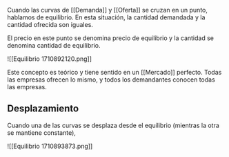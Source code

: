 Cuando las curvas de [[Demanda]] y [[Oferta]] se cruzan en un punto, hablamos de equilibrio. En esta situación, la cantidad demandada y la cantidad ofrecida son iguales.

El precio en este punto se denomina precio de equilibrio y la cantidad se denomina cantidad de equilibrio.

![[Equilibrio 1710892120.png]]

Este concepto es teórico y tiene sentido en un [[Mercado]] perfecto. Todas las empresas ofrecen lo mismo, y todos los demandantes conocen todas las empresas.

## Desplazamiento

Cuando una de las curvas se desplaza desde el equilibrio (mientras la otra se mantiene constante), 

![[Equilibrio 1710893873.png]]
